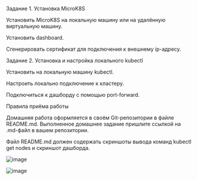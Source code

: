 Задание 1. Установка MicroK8S

Установить MicroK8S на локальную машину или на удалённую виртуальную машину.

Установить dashboard.

Сгенерировать сертификат для подключения к внешнему ip-адресу.

Задание 2. Установка и настройка локального kubectl

Установить на локальную машину kubectl.

Настроить локально подключение к кластеру.

Подключиться к дашборду с помощью port-forward.

Правила приёма работы

Домашняя работа оформляется в своём Git-репозитории в файле README.md. Выполненное домашнее задание пришлите ссылкой на .md-файл в вашем репозитории.

Файл README.md должен содержать скриншоты вывода команд kubectl get nodes и скриншот дашборда.

![image](https://github.com/AlexanderSchelokov/devops-netology/assets/121572590/ed860568-5fcd-41ca-b2e0-c697fcbfc6a1)

![image](https://github.com/AlexanderSchelokov/devops-netology/assets/121572590/8aea2635-4bbb-45b8-aa3b-81b1b17352a3)


